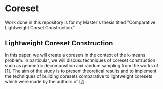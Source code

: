# Coreset
Work done in this repository is for my Master's thesis titled "Comparative Lightweight Corset Construction."

## Lightweight Coreset Construction

In this paper, we will create a coresets in the context of the k-means problem. In
particular, we will discuss techniques of coreset construction such as geometric
decomposition and random sampling from the works of [[1]](https://link.springer.com/article/10.1007/s13218-017-0519-3). The aim of the study
is to present theoretical results and to implement the techniques of building
coresets comparative to lightweight coresets which were made by the authors of
[[2]](https://arxiv.org/abs/1702.08248).